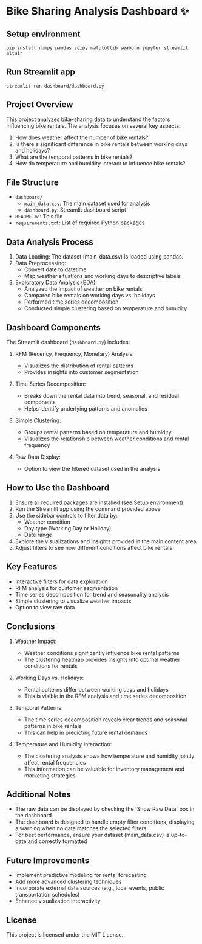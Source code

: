 # Bike Sharing Analysis Dashboard ✨

## Setup environment

```
pip install numpy pandas scipy matplotlib seaborn jupyter streamlit altair
```

## Run Streamlit app

```
streamlit run dashboard/dashboard.py
```

## Project Overview

This project analyzes bike-sharing data to understand the factors influencing bike rentals. The analysis focuses on several key aspects:

1. How does weather affect the number of bike rentals?
2. Is there a significant difference in bike rentals between working days and holidays?
3. What are the temporal patterns in bike rentals?
4. How do temperature and humidity interact to influence bike rentals?

## File Structure

- `dashboard/`
  - `main_data.csv`: The main dataset used for analysis
  - `dashboard.py`: Streamlit dashboard script
- `README.md`: This file
- `requirements.txt`: List of required Python packages

## Data Analysis Process

1. Data Loading: The dataset (main_data.csv) is loaded using pandas.
2. Data Preprocessing:
   - Convert date to datetime
   - Map weather situations and working days to descriptive labels
3. Exploratory Data Analysis (EDA):
   - Analyzed the impact of weather on bike rentals
   - Compared bike rentals on working days vs. holidays
   - Performed time series decomposition
   - Conducted simple clustering based on temperature and humidity

## Dashboard Components

The Streamlit dashboard (`dashboard.py`) includes:

1. RFM (Recency, Frequency, Monetary) Analysis:

   - Visualizes the distribution of rental patterns
   - Provides insights into customer segmentation

2. Time Series Decomposition:

   - Breaks down the rental data into trend, seasonal, and residual components
   - Helps identify underlying patterns and anomalies

3. Simple Clustering:

   - Groups rental patterns based on temperature and humidity
   - Visualizes the relationship between weather conditions and rental frequency

4. Raw Data Display:
   - Option to view the filtered dataset used in the analysis

## How to Use the Dashboard

1. Ensure all required packages are installed (see Setup environment)
2. Run the Streamlit app using the command provided above
3. Use the sidebar controls to filter data by:
   - Weather condition
   - Day type (Working Day or Holiday)
   - Date range
4. Explore the visualizations and insights provided in the main content area
5. Adjust filters to see how different conditions affect bike rentals

## Key Features

- Interactive filters for data exploration
- RFM analysis for customer segmentation
- Time series decomposition for trend and seasonality analysis
- Simple clustering to visualize weather impacts
- Option to view raw data

## Conclusions

1. Weather Impact:

   - Weather conditions significantly influence bike rental patterns
   - The clustering heatmap provides insights into optimal weather conditions for rentals

2. Working Days vs. Holidays:

   - Rental patterns differ between working days and holidays
   - This is visible in the RFM analysis and time series decomposition

3. Temporal Patterns:

   - The time series decomposition reveals clear trends and seasonal patterns in bike rentals
   - This can help in predicting future rental demands

4. Temperature and Humidity Interaction:
   - The clustering analysis shows how temperature and humidity jointly affect rental frequencies
   - This information can be valuable for inventory management and marketing strategies

## Additional Notes

- The raw data can be displayed by checking the 'Show Raw Data' box in the dashboard
- The dashboard is designed to handle empty filter conditions, displaying a warning when no data matches the selected filters
- For best performance, ensure your dataset (main_data.csv) is up-to-date and correctly formatted

## Future Improvements

- Implement predictive modeling for rental forecasting
- Add more advanced clustering techniques
- Incorporate external data sources (e.g., local events, public transportation schedules)
- Enhance visualization interactivity

## License

This project is licensed under the MIT License.

